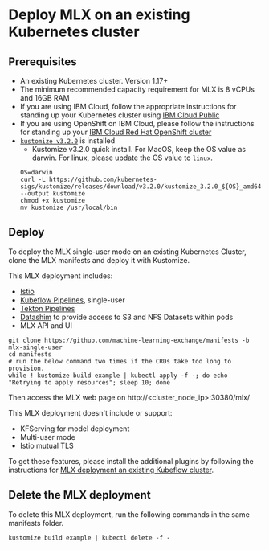 # Deploy MLX on an existing Kubernetes cluster

## Prerequisites
* An existing Kubernetes cluster. Version 1.17+
* The minimum recommended capacity requirement for MLX is 8 vCPUs and 16GB RAM
* If you are using IBM Cloud, follow the appropriate instructions for standing up your Kubernetes cluster using [IBM Cloud Public](https://cloud.ibm.com/docs/containers?topic=containers-cs_cluster_tutorial#cs_cluster_tutorial)
* If you are using OpenShift on IBM Cloud, please follow the instructions for standing up your [IBM Cloud Red Hat OpenShift cluster](https://cloud.ibm.com/docs/containers?topic=containers-openshift_tutorial)
* [`kustomize v3.2.0`](https://github.com/kubernetes-sigs/kustomize/releases/tag/v3.2.0) is installed
   * Kustomize v3.2.0 quick install. For MacOS, keep the OS value as darwin. For linux, please update the OS value to `linux`.
   ```
   OS=darwin 
   curl -L https://github.com/kubernetes-sigs/kustomize/releases/download/v3.2.0/kustomize_3.2.0_${OS}_amd64 --output kustomize
   chmod +x kustomize
   mv kustomize /usr/local/bin
   ```

## Deploy

To deploy the MLX single-user mode on an existing Kubernetes Cluster, clone the MLX manifests and deploy it with Kustomize. 

This MLX deployment includes:
- [Istio](https://istio.io/)
- [Kubeflow Pipelines](https://www.kubeflow.org/docs/components/pipelines/), single-user
- [Tekton Pipelines](https://github.com/tektoncd/pipeline#-tekton-pipelines)
- [Datashim](https://datashim-io.github.io/datashim/) to provide access to S3 and NFS Datasets within pods
- MLX API and UI

```shell
git clone https://github.com/machine-learning-exchange/manifests -b mlx-single-user
cd manifests
# run the below command two times if the CRDs take too long to provision.
while ! kustomize build example | kubectl apply -f -; do echo "Retrying to apply resources"; sleep 10; done
```

Then access the MLX web page on http://<cluster_node_ip>:30380/mlx/

This MLX deployment doesn't include or support:
- KFServing for model deployment
- Multi-user mode
- Istio mutual TLS

To get these features, please install the additional plugins by following the instructions for [MLX deployment an existing Kubeflow cluster](/docs/install-mlx-on-kubeflow.md#deploy-mlx-on-an-existing-kubeflow-cluster).

## Delete the MLX deployment

To delete this MLX deployment, run the following commands in the same manifests folder.

```
kustomize build example | kubectl delete -f -
```
